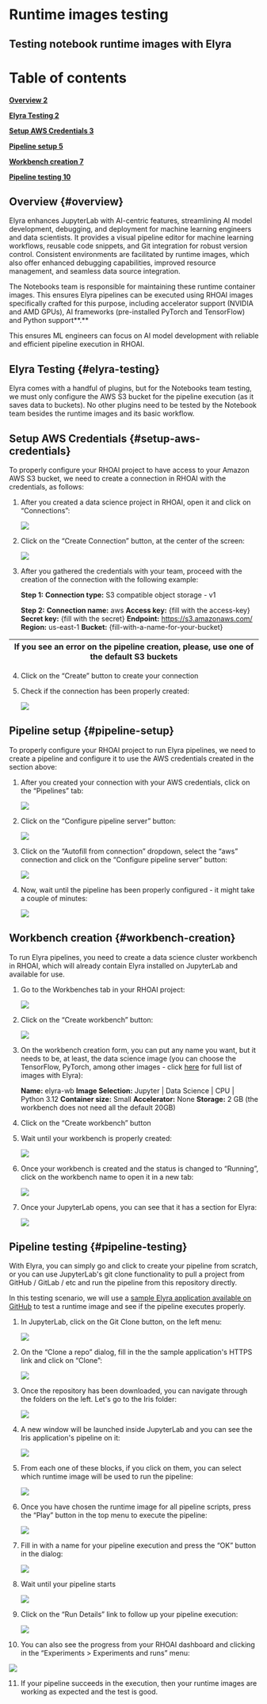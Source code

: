 # Runtime images testing

## Testing notebook runtime images with Elyra

# Table of contents

[**Overview	2**](#overview)

[**Elyra Testing	2**](#elyra-testing)

[**Setup AWS Credentials	3**](#setup-aws-credentials)

[**Pipeline setup	5**](#pipeline-setup)

[**Workbench creation	7**](#workbench-creation)

[**Pipeline testing	10**](#pipeline-testing)

## **Overview** {#overview}

Elyra enhances JupyterLab with AI-centric features, streamlining AI model development, debugging, and deployment for machine learning engineers and data scientists. It provides a visual pipeline editor for machine learning workflows, reusable code snippets, and Git integration for robust version control. Consistent environments are facilitated by runtime images, which also offer enhanced debugging capabilities, improved resource management, and seamless data source integration.

The Notebooks team is responsible for maintaining these runtime container images. This ensures Elyra pipelines can be executed using RHOAI images specifically crafted for this purpose, including accelerator support (NVIDIA and AMD GPUs), AI frameworks (pre-installed PyTorch and TensorFlow) and Python support**.**

This ensures ML engineers can focus on AI model development with reliable and efficient pipeline execution in RHOAI.

## **Elyra Testing** {#elyra-testing}

Elyra comes with a handful of plugins, but for the Notebooks team testing, we must only configure the AWS S3 bucket for the pipeline execution (as it saves data to buckets). No other plugins need to be tested by the Notebook team besides the runtime images and its basic workflow.

## Setup AWS Credentials {#setup-aws-credentials}

To properly configure your RHOAI project to have access to your Amazon AWS S3 bucket, we need to create a connection in RHOAI with the credentials, as follows:

1. After you created a data science project in RHOAI, open it and click on “Connections”:

   ![][image1]

2. Click on the “Create Connection” button, at the center of the screen:

   ![][image2]

3. After you gathered the credentials with your team, proceed with the creation of the connection with the following example:

   	**Step 1:**
   	**Connection type:** S3 compatible object storage \- v1

   	**Step 2:**
   	**Connection name:** aws
   	**Access key:** {fill with the access-key}
   	**Secret key:** {fill with the secret}
   	**Endpoint:** https://s3.amazonaws.com/
   	**Region:** us-east-1
   	**Bucket:** {fill-with-a-name-for-your-bucket}

| If you see an error on the pipeline creation, please, use one of the default S3 buckets |
| :---: |

4. Click on the “Create” button to create your connection

5. Check if the connection has been properly created:

   ![][image3]

## Pipeline setup {#pipeline-setup}

To properly configure your RHOAI project to run Elyra pipelines, we need to create a pipeline and configure it to use the AWS credentials created in the section above:

1. After you created your connection with your AWS credentials, click on the “Pipelines” tab:

   ![][image4]

2. Click on the “Configure pipeline server” button:

   ![][image5]

3. Click on the “Autofill from connection” dropdown, select the “aws” connection and click on the “Configure pipeline server” button:

   ![][image6]

4. Now, wait until the pipeline has been properly configured \- it might take a couple of minutes:

   ![][image7]

## Workbench creation {#workbench-creation}

To run Elyra pipelines, you need to create a data science cluster workbench in RHOAI, which will already contain Elyra installed on JupyterLab and available for use.

1. Go to the Workbenches tab in your RHOAI project:

   ![][image8]

2. Click on the “Create workbench” button:

   ![][image9]

3. On the workbench creation form, you can put any name you want, but it needs to be, at least, the data science image (you can choose the TensorFlow, PyTorch, among other images \- click [here](https://github.com/search?q=repo%3Aopendatahub-io%2Fnotebooks+COPY+%2F%24%7BDATASCIENCE_SOURCE_CODE%7D%5C%2Fsetup-elyra.sh%2F&type=code) for full list of images with Elyra):

   	**Name:** elyra-wb
   	**Image Selection:** Jupyter | Data Science | CPU | Python 3.12
   	**Container size:** Small
   	**Accelerator:** None
   	**Storage:** 2 GB (the workbench does not need all the default 20GB)

4. Click on the “Create workbench” button

5. Wait until your workbench is properly created:

   ![][image10]

6. Once your workbench is created and the status is changed to “Running”, click on the workbench name to open it in a new tab:

   ![][image11]

7. Once your JupyterLab opens, you can see that it has a section for Elyra:

   ![][image12]

## Pipeline testing {#pipeline-testing}

With Elyra, you can simply go and click to create your pipeline from scratch, or you can use JupyterLab's git clone functionality to pull a project from GitHub / GitLab / etc and run the pipeline from this repository directly.

In this testing scenario, we will use a [sample Elyra application available on GitHub](https://github.com/harshad16/data-science-pipeline-example) to test a runtime image and see if the pipeline executes properly.

1. In JupyterLab, click on the Git Clone button, on the left menu:

   ![][image13]

2. On the “Clone a repo” dialog, fill in the the sample application's HTTPS link and click on “Clone”:

   ![][image14]

3. Once the repository has been downloaded, you can navigate through the folders on the left. Let's go to the Iris folder:

   ![][image15]

4. A new window will be launched inside JupyterLab and you can see the Iris application's pipeline on it:

   ![][image16]

5. From each one of these blocks, if you click on them, you can select which runtime image will be used to run the pipeline:

   ![][image17]

6. Once you have chosen the runtime image for all pipeline scripts, press the “Play” button in the top menu to execute the pipeline:

   ![][image18]

7. Fill in with a name for your pipeline execution and press the “OK” button in the dialog:

   ![][image19]

8. Wait until your pipeline starts

   ![][image20]

9. Click on the “Run Details” link to follow up your pipeline execution:

   ![][image21]

10. You can also see the progress from your RHOAI dashboard and clicking in the “Experiments \> Experiments and runs” menu:

   ![][image22]

11. If your pipeline succeeds in the execution, then your runtime images are working as expected and the test is good.

[image1]: images/img_001_540124f9328693a1.png
[image2]: images/img_002_a67649a3481921a0.png
[image3]: images/img_003_93b2f00a24a50ba5.png
[image4]: images/img_004_f6fb213b7c025110.png
[image5]: images/img_005_79f45424b074b771.png
[image6]: images/img_006_54fbd228f8a42606.png
[image7]: images/img_007_a6379b0293c51668.png
[image8]: images/img_008_98637cabac3e7dc0.png
[image9]: images/img_009_9383a8eeecdb4f05.png
[image10]: images/img_010_ab640941c0b73fd9.png
[image11]: images/img_011_6a98825cc08b7287.png
[image12]: images/img_012_415f8c4792ae6f30.png
[image13]: images/img_013_7b7d198ba42ecbf7.png
[image14]: images/img_014_d319253a7b58e7af.png
[image15]: images/img_015_f0ea7c430c130289.png
[image16]: images/img_016_7cabbcc983333981.png
[image17]: images/img_017_e402e2ff16aec9ef.png
[image18]: images/img_018_f544d157b449cbde.png
[image19]: images/img_019_9b2fd9d3d3ab3a31.png
[image20]: images/img_020_4279d51e65f85947.png
[image21]: images/img_021_677be6ce28801bad.png
[image22]: images/img_022_659e781dc93b07bf.png

